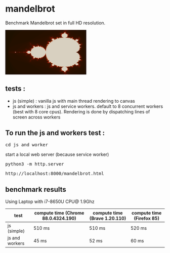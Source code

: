 # mandelbrot

Benchmark Mandelbrot set in full HD resolution.

<img src="mandelbrot.png" width="256">

## tests :
- js (simple) : vanilla js with main thread rendering to canvas
- js and workers : js and service workers. default to 8 concurrent workers (best with 8 core cpus). Rendering is done by dispatching lines of screen across workers

## To run the js and workers test :
<pre>cd js_and_worker</pre>
start a local web server (because service worker)
<pre>python3 -m http.server</pre>
<pre>http://localhost:8000/mandelbrot.html</pre>


## benchmark results

Using Laptop with i7-8650U CPU@ 1.9Ghz

|test| compute time (Chrome 88.0.4324.190) | compute time (Brave 1.20.110) | compute time (Firefox 85) |
|---|---|---|---|
|js (simple)|510 ms|510 ms|520 ms|
|js and workers|45 ms|52 ms|60 ms|
